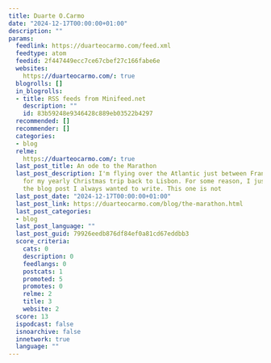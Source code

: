```yaml
---
title: Duarte O.Carmo
date: "2024-12-17T00:00:00+01:00"
description: ""
params:
  feedlink: https://duarteocarmo.com/feed.xml
  feedtype: atom
  feedid: 2f447449ecc7ce67cbef27c166fabe6e
  websites:
    https://duarteocarmo.com/: true
  blogrolls: []
  in_blogrolls:
  - title: RSS feeds from Minifeed.net
    description: ""
    id: 83b59248e9346428c889eb03522b4297
  recommended: []
  recommender: []
  categories:
  - blog
  relme:
    https://duarteocarmo.com/: true
  last_post_title: An ode to the Marathon
  last_post_description: I'm flying over the Atlantic just between France and Spain
    for my yearly Christmas trip back to Lisbon. For some reason, I just remembered
    the blog post I always wanted to write. This one is not
  last_post_date: "2024-12-17T00:00:00+01:00"
  last_post_link: https://duarteocarmo.com/blog/the-marathon.html
  last_post_categories:
  - blog
  last_post_language: ""
  last_post_guid: 79926eedb876df84ef0a81cd67eddbb3
  score_criteria:
    cats: 0
    description: 0
    feedlangs: 0
    postcats: 1
    promoted: 5
    promotes: 0
    relme: 2
    title: 3
    website: 2
  score: 13
  ispodcast: false
  isnoarchive: false
  innetwork: true
  language: ""
---
```

